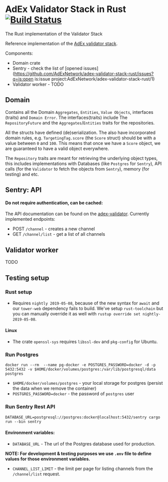 # AdEx Validator Stack in Rust [![Build Status](https://travis-ci.com/AdExNetwork/adex-validator-stack-rust.svg?token=TBKq9g6p9sWDrzNyX4kC&branch=master)](https://travis-ci.com/AdExNetwork/adex-validator-stack-rust)

The Rust implementation of the Validator Stack

Reference implementation of the [AdEx validator stack](https://github.com/adexnetwork/adex-protocol#validator-stack-platform).

Components:

* Domain crate
* Sentry - check the list of [opened issues](https://github.com/AdExNetwork/adex-validator-stack-rust/issues?q=is:open is:issue project:AdExNetwork/adex-validator-stack-rust/1)
* Validator worker - TODO

## Domain
Contains all the Domain `Aggregates`, `Entities`, `Value Objects`, interfaces (traits) and `Domain Error`.
The interfaces(traits) include  The `RepositoryFuture` and the `Aggregates`/`Entities` traits for the repositories.

All the structs have defined (de)serialization. The also have incorporated domain rules, e.g.
`TargetingTag.score` (the `Score` struct) should be with a value between `0` and `100`.
This means that once we have a `Score` object, we are guaranteed to have a valid object everywhere.

The `Repository` traits are meant for retrieving the underlying object types, this includes implementations with
Databases (like `Postgres` for `Sentry`), API calls (for the `Validator` to fetch the objects from `Sentry`),
memory (for testing) and etc.

## Sentry: API

#### Do not require authentication, can be cached:

The API documentation can be found on the [adex-validator](https://github.com/AdExNetwork/adex-validator/blob/master/docs/api.md).
Currently implemented endpoints:

- POST `/channel` - creates a new channel
- GET `/channel/list` - get a list of all channels

## Validator worker

TODO

## Testing setup

### Rust setup

- Requires `nightly 2019-05-08`, because of the new syntax for `await` and our `tower-web` dependency fails to build.
We've setup `rust-toolchain` but you can manually override it as well with `rustup override set nightly-2019-05-08`.

#### Linux
- The crate `openssl-sys` requires `libssl-dev` and `pkg-config` for Ubuntu.

### Run Postgres

`docker run --rm  --name pg-docker -e POSTGRES_PASSWORD=docker -d -p 5432:5432 -v $HOME/docker/volumes/postgres:/var/lib/postgresql/data postgres`

- `$HOME/docker/volumes/postgres` - your local storage for postgres (persist the data when we remove the container)
- `POSTGRES_PASSWORD=docker` - the password of `postgres` user

### Run Sentry Rest API

`DATABASE_URL=postgresql://postgres:docker@localhost:5432/sentry cargo run --bin sentry`

#### Environment variables:

- `DATABASE_URL` - The url of the Postgres database used for production.

**NOTE: For development & testing purposes we use `.env` file to define values for those environment variables.**

- `CHANNEL_LIST_LIMIT` - the limit per page for listing channels from the `/channel/list` request.
